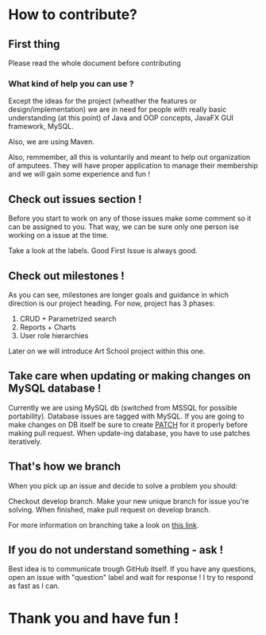 # How to contribute?

## First thing
Please read the whole document before contributing

### What kind of help you can use ?

Except the ideas for the project (wheather the features or design/implementation) 
we are in need for people with really basic understanding (at this point) of Java and OOP concepts, JavaFX GUI framework,
MySQL.

Also, we are using Maven. 

Also, remmember, all this is voluntarily and meant to help out organization of amputees.
They will have proper application to manage their membership and we will gain some experience and fun !

##  Check out issues section !

Before you start to work on any of those issues make some comment so it can be assigned to you.
That way, we can be sure only one person ise working on a issue at the time.

Take a look at the labels. Good First Issue is always good. 

##  Check out milestones !

As you can see, milestones are longer goals and guidance in which direction is our project heading.
For now, project has 3 phases:
1. CRUD + Parametrized search
2. Reports + Charts
3. User role hierarchies

Later on we will introduce Art School project within this one.

##  Take care when updating or making changes on MySQL database !

Currently we are using MySQL db (switched from MSSQL for possible portability). 
Database issues are tagged with MySQL. If you are going to make changes on DB itself
be sure to create [PATCH](https://lornajane.net/posts/2010/simple-database-patching-strategy) for it properly before making pull request.
When update-ing database, you have to use patches iteratively.

## That's how we branch

When you pick up an issue and decide to solve a problem you should:

Checkout develop branch.
Make your new unique branch for issue you're solving.
When finished, make pull request on develop branch.

For more information on branching take a look on  [this link](https://nvie.com/posts/a-successful-git-branching-model/).

## If you do not understand something - ask !

Best idea is to communicate trough GitHub itself. If you have any questions,
open an issue with "question" label and wait for response !
I try to respond as fast as I can.

# Thank you and have fun !

